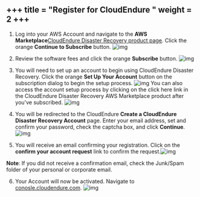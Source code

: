 +++
title = "Register for CloudEndure "
weight = 2
+++
----------------



1. Log into your AWS Account and navigate to the **AWS Marketplace**[CloudEndure Disaster Recovery product page](https://aws.amazon.com/marketplace/pp/B07XQNF22L). Click the orange **Continue to Subscribe** button.
   ![img](https://docs.cloudendure.com/Content/Resources/Images/newdr1.png)

2. Review the software fees and click the orange **Subscribe** button.
   ![img](https://docs.cloudendure.com/Content/Resources/Images/newdr2.png)

3. You will need to set up an account to begin using CloudEndure Disaster Recovery. Click the orange **Set Up Your Account** button on the subscription dialog to begin the setup process.
   ![img](https://docs.cloudendure.com/Content/Resources/Images/newdr3.png)
   You can also access the account setup process by clicking on the click here link in the CloudEndure Disaster Recovery AWS Marketplace product after you've subscribed.
   ![img](https://docs.cloudendure.com/Content/Resources/Images/newdr4.png)

4. You will be redirected to the CloudEndure **Create a CloudEndure Disaster Recovery Account** page. Enter your email address, set and confirm your password, check the captcha box, and click **Continue**.
   ![img](https://docs.cloudendure.com/Content/Resources/Images/regmig1.png)

5. You will receive an email confirming your registration. Click on the **confirm your account request** link to confirm the request.![img](https://docs.cloudendure.com/Content/Resources/Images/regdr.png)

**Note**: If you did not receive a confirmation email, check the Junk/Spam folder of your personal or corporate email.

6. Your Account will now be activated. Navigate to [conosle.cloudendure.com](https://console.cloudendure.com/#/signIn).
      ![img](https://docs.cloudendure.com/Content/Resources/Images/regmig4.png)